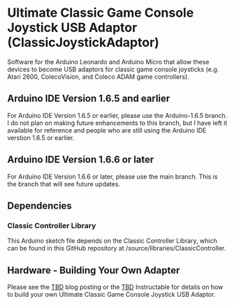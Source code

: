 # Ultimate Classic Game Console Joystick USB Adaptor (ClassicJoystickAdaptor)
Software for the Arduino Leonardo and Arduino Micro that allow these devices to become USB adaptors for classic game console joysticks (e.g. Atari 2600, ColecoVision, and Coleco ADAM game controllers).
## Arduino IDE Version 1.6.5 and earlier
For Arduino IDE Version 1.6.5 or earlier, please use the Arduino-1.6.5 branch. I do not plan on making future enhancements to this branch, but I have left it available for reference and people who are still using the Arduino IDE verstion 1.6.5 or earlier.
## Arduino IDE Version 1.6.6 or later
For Arduino IDE Version 1.6.6 or later, please use the main branch. This is the branch that will see future updates.
## Dependencies
### Classic Controller Library
This Arduino sketch file depends on the Classic Controller Library, which can be found in this GitHub repository at /source/libraries/ClassicController.
## Hardware - Building Your Own Adapter
Please see the [TBD](http://mheironimus.blogspot.com/) blog posting or the [TBD](http://www.instructables.com/) Instructable for details on how to build your own Ultimate Classic Game Console Joystick USB Adaptor.


